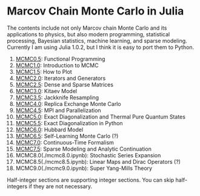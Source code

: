 # Marcov Chain Monte Carlo in Julia

The contents include not only Marcov chain Monte Carlo and its applications to physics, but also modern programming, statistical processing, Bayesian statistics, machine learning, and sparse modeling.
Currently I am using Julia 1.0.2, but I think it is easy to port them to Python.

1. [MCMC0.5](./mcmc0.5.ipynb): Functional Programming
1. [MCMC1.0](./mcmc1.0.ipynb): Introduction to MCMC
1. [MCMC1.5](./mcmc1.5.ipynb): How to Plot
1. [MCMC2.0](./mcmc2.0.ipynb): Iterators and Generators
1. [MCMC2.5](./mcmc2.5.ipynb): Dense and Sparse Matrices
1. [MCMC3.0](./mcmc3.0.ipynb): Kitaev Model
1. [MCMC3.5](./mcmc3.5.ipynb): Jackknife Resampling
1. [MCMC4.0](./mcmc4.0.ipynb): Replica Exchange Monte Carlo
1. [MCMC4.5](./mcmc4.5.jl): MPI and Parallelization
1. [MCMC5.0](./mcmc5.0.ipynb): Exact Diagonalization and Thermal Pure Quantum States
1. [MCMC5.5](./mcmc5.5.ipynb): Exact Diagonalization in Python
1. [MCMC6.0](./mcmc6.0.ipynb): Hubbard Model
1. [MCMC6.5](./mcmc6.5.ipynb): Self-Learning Monte Carlo (?)
1. [MCMC7.0](./mcmc7.0.ipynb): Continuous-Time Formalism
1. [MCMC7.5](./mcmc7.5.ipynb): Sparse Modeling and Analytic Continuation
1. MCMC8.0(./mcmc8.0.ipynb): Stochastic Series Expansion
1. MCMC8.5(./mcmc8.5.ipynb): Linear Maps and Dirac Operators (?)
1. MCMC9.0(./mcmc9.0.ipynb): Super Yang-Mills Theory

Half-integer sections are supporting integer sections. You can skip half-integers if they are not necessary.
